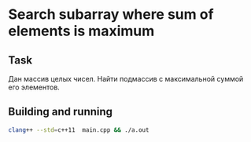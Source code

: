 # Search subarray where sum of elements is maximum

## Task

Дан массив целых чисел. Найти подмассив с максимальной суммой его элементов.

## Building and running

```bash
clang++ --std=c++11  main.cpp && ./a.out
```
